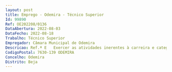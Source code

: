 ```yaml
--- 
layout: post
title: Emprego - Odemira - Técnico Superior
Id: 99890
Ref: OE202208/0136
DataAbertura: 2022-08-03
DataFecho: 2022-08-18
Trabalho: Técnico Superior
Empregador: Câmara Municipal de Odemira
Descricao: Ref.ª E   Exercer as atividades inerentes à carreira e categoria de Técnico Superior, compreendendo as seguintes funções e competências  Construção de perfis de recrutamento adequados a cada carreira e categoria profissional  Estudo e planeamento para melhor adequação dos trabalhadores ao local de trabalho e ao exercício da função  Análise de perfil comportamental dos candidatos em Entrevista Profissional de Seleção e em Entrevista de Avaliação de Competências  Seleção, avaliação e orientação de recursos humanos, nomeadamente no que diz respeito a processos de recrutamento e seleção de candidatos  Estudo e apoio à tomada de decisão em matéria de recursos humanos, planeamento e desenvolvimento de carreira  Elaboração de relatórios de recomendações preventivas corretivas e ou manuais de melhorias ao nível de Gestão de recursos humanos e ou Psicologia da Saúde em GRH  Realização de Avaliação Psicológica aos oponentes nos procedimentos concursais no Município. (DGRH – TS1D)
CodigoPostal: 7630-139 ODEMIRA
Concelho: Odemira
Distrito: Beja
--- 
```


